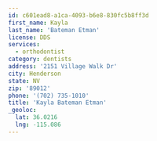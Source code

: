 ```yaml
---
id: c601ead8-a1ca-4093-b6e8-830fc5b8ff3d
first_name: Kayla
last_name: 'Bateman Etman'
license: DDS
services:
  - orthodontist
category: dentists
address: '2151 Village Walk Dr'
city: Henderson
state: NV
zip: '89012'
phone: '(702) 735-1010'
title: 'Kayla Bateman Etman'
_geoloc:
  lat: 36.0216
  lng: -115.086
---
```

